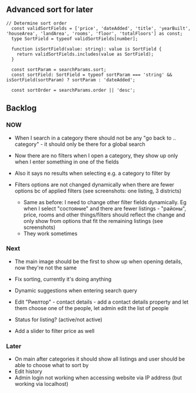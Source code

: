 ## Advanced sort for later

```
// Determine sort order
  const validSortFields = ['price', 'dateAdded', 'title', 'yearBuilt', 'houseArea', 'landArea', 'rooms', 'floor', 'totalFloors'] as const;
  type SortField = typeof validSortFields[number];

  function isSortField(value: string): value is SortField {
    return validSortFields.includes(value as SortField);
  }

  const sortParam = searchParams.sort;
  const sortField: SortField = typeof sortParam === 'string' && isSortField(sortParam) ? sortParam : 'dateAdded';

  const sortOrder = searchParams.order || 'desc';
```


## Backlog


### NOW


- When I search in a category there should not be any "go back to .. category" - it should only be there for a global search

- Now there are no filters when I open a category, they show up only when I enter something in one of the fields
- Also it says no results when selecting e.g. a category to filter by


- Filters options are not changed dynamically when there are fewer options bc of applied filters (see screenshots: one listing, 3 districts)
  - Same as before: I need to change other filter fields dynamically. Eg when I select "состояние" and there are fewer listings - "районы", price, rooms and other things/filters should reflect the change and only show from options that fit the remaining listings (see screenshots)
  - They work sometimes

### Next

- The main image should be the first to show up when opening details, now they're not the same

- Fix sorting, currently it's doing anything
- Dynamic suggestions when entering search query
- Edit "Риелтор" - contact details - add a contact details property and let them choose one of the people, let admin edit the list of people

- Status for listing? (active/not active)


- Add a slider to filter price as well

### Later

- On main after categories it should show all listings and user should be able to choose what to sort by
- Edit history
- Admin login not working when accessing website via IP address (but working via localhost)
